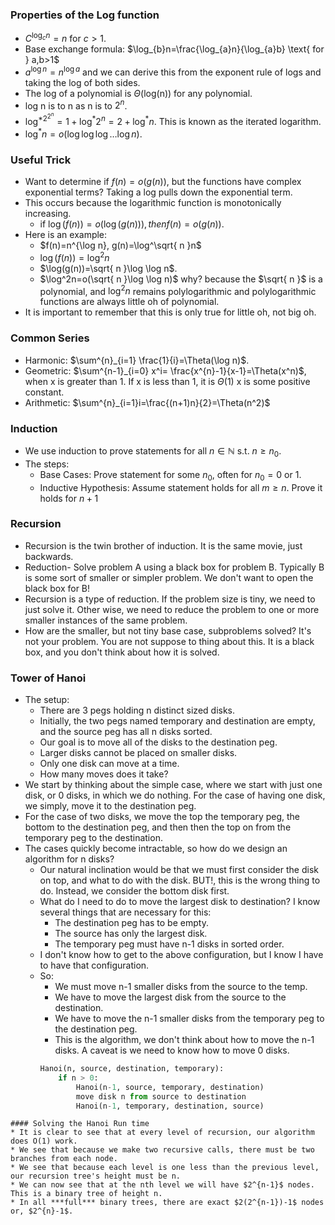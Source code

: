 ### Properties of the Log function
* $C^{\log_{c}n}=n \text{ for } c>1$. 
* Base exchange formula: $\log_{b}n=\frac{\log_{a}n}{\log_{a}b} \text{ for } a,b>1$
* $a^{\log n}=n^{\log a}$ and we can derive this from the exponent rule of logs and taking the log of both sides.
* The log of a polynomial is $\Theta$(log(n)) for any polynomial. 
* log n is to n as n is to $2^n$. 
* $\log^{*2^{2^{n}}}= 1+\log^{*}2^{n}=2 +\log^*n$. This is known as the iterated logarithm. 
* $\log^*n=o(\log \log \log\dots \log n)$. 
### Useful Trick
* Want to determine if $f(n)=o(g(n))$, but the functions have complex exponential terms? Taking a log pulls down the exponential term. 
* This occurs because the logarithmic function is monotonically increasing. 
	* if $\log(f(n)) = o(\log(g(n))), then f(n) = o(g(n))$. 
* Here is an example: 
	* $f(n)=n^{\log n}, g(n)=\log^\sqrt{ n }n$
	* $\log(f(n))=\log^{2}n$
	* $\log(g(n))=\sqrt{ n }\log \log n$. 
	* $\log^2n=o(\sqrt{ n }\log \log n)$ why? because the $\sqrt{ n }$ is a polynomial, and $\log^2n$ remains polylogarithmic and polylogarithmic functions are always little oh of polynomial. 
* It is important to remember that this is only true for little oh, not big oh. 
### Common Series
* Harmonic: $\sum^{n}_{i=1} \frac{1}{i}=\Theta(\log n)$. 
* Geometric: $\sum^{n-1}_{i=0} x^i= \frac{x^{n}-1}{x-1}=\Theta(x^n)$, when x is greater than 1. If x is less than 1, it is $\Theta(1)$ x is some positive constant. 
* Arithmetic: $\sum^{n}_{i=1}i=\frac{(n+1)n}{2}=\Theta(n^2)$
### Induction
* We use induction to prove statements for all $n \in \mathbb{N} \text{ s.t. } n\geq n_{0}$.
* The steps:
	* Base Cases: Prove statement for some $n_{0}$, often for $n_{0}=0 \text{ or }1$. 
	* Inductive Hypothesis: Assume statement holds for all $m \geq n$. Prove it holds for $n+1$
### Recursion
* Recursion is the twin brother of induction. It is the same movie, just backwards. 
* Reduction- Solve problem A using a black box for problem B. Typically B is some sort of smaller or simpler problem. We don't want to open the black box for B!
* Recursion is a type of reduction. If the problem size is tiny, we need to just solve it. Other wise, we need to reduce the problem to one or more smaller instances of the same problem. 
* How are the smaller, but not tiny base case, subproblems solved? It's not your problem. You are not suppose to thing about this. It is a black box, and you don't think about how it is solved. 
### Tower of Hanoi
* The setup: 
	* There are 3 pegs holding n distinct sized disks. 
	* Initially, the two pegs named temporary and destination are empty, and the source peg has all n disks sorted. 
	* Our goal is to move all of the disks to the destination peg. 
	* Larger disks cannot be placed on smaller disks. 
	* Only one disk can move at a time. 
	* How many moves does it take? 
*  We start by thinking about the simple case, where we start with just one disk, or 0 disks, in which we do nothing. For the case of having one disk, we simply, move it to the destination peg. 
* For the case of two disks, we move the top the temporary peg, the bottom to the destination peg, and then then the top on from the temporary peg to the destination.  
* The cases quickly become intractable, so how do we design an algorithm for n disks? 
	* Our natural inclination would be that we must first consider the disk on top, and what to do with the disk. BUT!, this is the wrong thing to do. Instead, we consider the bottom disk first. 
	* What do I need to do to move the largest disk to destination? I know several things that are necessary for this: 
		* The destination peg has to be empty. 
		* The source has only the largest disk. 
		* The temporary peg must have n-1 disks in sorted order. 
	* I don't know how to get to the above configuration, but I know I have to have that configuration. 
	* So:
		* We must move n-1 smaller disks from the source to the temp. 
		* We have to move the largest disk from the source to the destination. 
		* We have to move the n-1 smaller disks from the temporary peg to the destination peg. 
		* This is the algorithm, we don't think about how to move the n-1 disks. A caveat is we need to know how to move 0 disks. 
		```python
		Hanoi(n, source, destination, temporary):
			if n > 0:
				Hanoi(n-1, source, temporary, destination)
				move disk n from source to destination
				Hanoi(n-1, temporary, destination, source)
```
#### Solving the Hanoi Run time
* It is clear to see that at every level of recursion, our algorithm does O(1) work. 
* We see that because we make two recursive calls, there must be two branches from each node. 
* We see that because each level is one less than the previous level, our recursion tree's height must be n. 
* We can now see that at the nth level we will have $2^{n-1}$ nodes. This is a binary tree of height n. 
* In all ***full*** binary trees, there are exact $2(2^{n-1})-1$ nodes or, $2^{n}-1$. 
